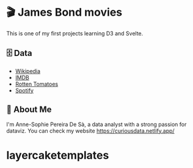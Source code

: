 # 🎬 James Bond movies

This is one of my first projects learning D3 and Svelte.

## 🗄️ Data

- [Wikipedia](https://en.wikipedia.org/wiki/List_of_James_Bond_films)
- [IMDB](https://www.imdb.com/list/ls006405458/)
- [Rotten Tomatoes](https://www.rottentomatoes.com/franchise/james_bond_007)
- [Spotify](https://developer.spotify.com/documentation/web-api)

## 👋 About Me

I'm Anne-Sophie Pereira De Sà, a data analyst with a strong passion for dataviz. You can check my website https://curiousdata.netlify.app/
# layercaketemplates
